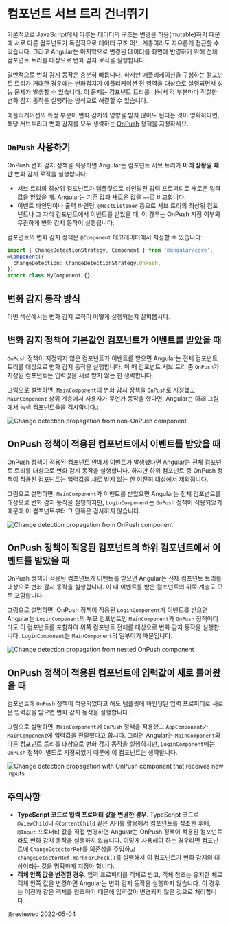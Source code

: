 <!--
# Skipping component subtrees
-->
# 컴포넌트 서브 트리 건너뛰기

<!--
JavaScript, by default, uses mutable data structures that you can reference from multiple different components. Angular runs change detection over your entire component tree to make sure that the most up-to-date state of your data structures is reflected in the DOM.

Change detection is sufficiently fast for most applications. However, when an application has an especially large component tree, running change detection across the whole application can cause performance issues. You can address this by configuring change detection to only run on a subset of the component tree.

If you are confident that a part of the application is not affected by a state change, you can use [OnPush](/api/core/ChangeDetectionStrategy) to skip change detection in an entire component subtree.
-->
기본적으로 JavaScript에서 다루는 데이터의 구조는 변경을 허용(mutable)하기 때문에 서로 다른 컴포넌트가 독립적으로 데이터 구조 어느 계층이라도 자유롭게 접근할 수 있습니다.
그리고 Angular는 마지막으로 변경된 데이터를 화면에 반영하기 위해 전체 컴포넌트 트리를 대상으로 변화 감지 로직을 실행합니다.

일반적으로 번화 감지 동작은 충분히 빠릅니다.
하지만 애플리케이션을 구성하는 컴포넌트 트리가 거대한 경우에는 변화감지가 애플리케이션 전 영역을 대상으로 실행되면서 성능 문제가 발생할 수 있습니다.
이 문제는 컴포넌트 트리를 나눠서 각 부분마다 적절한 변화 감지 동작을 실행하는 방식으로 해결할 수 있습니다.

애플리케이션의 특정 부분이 변화 감지의 영향을 받지 않아도 된다는 것이 명확하다면, 해당 서브트리의 변화 감지를 모두 생략하는 [OnPush](/api/core/ChangeDetectionStrategy) 정책을 지정하세요.


<!--
## Using `OnPush`
-->
## `OnPush` 사용하기

<!--
OnPush change detection instructs Angular to run change detection for a component subtree **only** when:
* The root component of the subtree receives new inputs as the result of a template binding. Angular compares the current and past value of the input with `==`
* Angular handles an event _(for example using event binding, output binding, or `@HostListener` )_ in the subtree's root component or any of its children whether they are using OnPush change detection or not.

You can set the change detection strategy of a component to `OnPush` in the `@Component` decorator:

```ts
import { ChangeDetectionStrategy, Component } from '@angular/core';
@Component({
  changeDetection: ChangeDetectionStrategy.OnPush,
})
export class MyComponent {}
```
-->
OnPush 변화 감지 정책을 사용하면 Angular는 컴포넌트 서브 트리가 **아래 상황일 때만** 변화 감지 로직을 실행합니다:
* 서브 트리의 최상위 컴포넌트가 템플릿으로 바인딩된 입력 프로퍼티로 새로운 입력값을 받았을 때. Angular는 기존 값과 새로운 값을 `==`로 비교합니다.
* 이벤트 바인딩이나 출력 바인딩, `@HostListener` 등으로 서브 트리의 최상위 컴포넌트나 그 자식 컴포넌트에서 이벤트를 받았을 때, 이 경우는 OnPush 지정 여부와 무관하게 변화 감지 동작이 실행됩니다.

컴포넌트의 변화 감지 정책은 `@Component` 데코레이터에서 지정할 수 있습니다:

```ts
import { ChangeDetectionStrategy, Component } from '@angular/core';
@Component({
  changeDetection: ChangeDetectionStrategy.OnPush,
})
export class MyComponent {}
```


<!--
## Common change detection scenarios
-->
## 변화 감지 동작 방식

<!--
This section examines several common change detection scenarios to illustrate Angular's behavior.
-->
이번 섹션에서는 변화 감지 로직이 어떻게 실행되는지 살펴봅시다.

<!--
## An event is handled by a component with default change detection
-->
## 변화 감지 정책이 기본값인 컴포넌트가 이벤트를 받았을 때

<!--
If Angular handles an event within a component without `OnPush` strategy, the framework executes change detection on the entire component tree. Angular will skip descendant component subtrees with roots using `OnPush`, which have not received new inputs.

As an example, if we set the change detection strategy of `MainComponent` to `OnPush` and the user interacts with a component outside the subtree with root `MainComponent`, Angular will check all the green components from the diagram below (`AppComponent`, `HeaderComponent`, `SearchComponent`, `ButtonComponent`) unless `MainComponent` receives new inputs:

<div class="lightbox">
  <img alt="Change detection propagation from non-OnPush component" src="generated/images/guide/change-detection/event-trigger.svg">
</div>
-->
`OnPush` 정책이 지정되지 않은 컴포넌트가 이벤트를 받으면 Angular는 전체 컴포넌트 트리를 대상으로 변화 감지 동작을 실행합니다.
이 때 컴포넌트 서브 트리 중 `OnPush`가 지정된 컴포넌트는 입력값을 새로 받지 않는 한 생략합니다.

그림으로 설명하면, `MainComponent`의 변화 감지 정책을 `OnPush`로 지정했고 `MainComponent` 상위 계층에서 사용자가 무언가 동작을 했다면, Angular는 아래 그림에서 녹색 컴포넌트들을 검사합니다.:

<div class="lightbox">
  <img alt="Change detection propagation from non-OnPush component" src="generated/images/guide/change-detection/event-trigger.svg">
</div>


<!--
## An event is handled by a component with OnPush
-->
## OnPush 정책이 적용된 컴포넌트에서 이벤트를 받았을 때

<!--
If Angular handles an event within a component with OnPush strategy, the framework will execute change detection within the entire component tree. Angular will ignore component subtrees with roots using OnPush, which have not received new inputs and are outside the component which handled the event.

As an example, if Angular handles an event within `MainComponent`, the framework will run change detection in the entire component tree. Angular will ignore the subtree with root `LoginComponent` because it has `OnPush` and the event happened outside of its scope.

<div class="lightbox">
  <img alt="Change detection propagation from OnPush component" src="generated/images/guide/change-detection/on-push-trigger.svg">
</div>
-->
OnPush 정책이 적용된 컴포넌트 안에서 이벤트가 발생했다면 Angular는 전체 컴포넌트 트리를 대상으로 변화 감지 동작을 실행합니다.
하지만 하위 컴포넌트 중 OnPush 정책이 적용된 컴포넌트는 입력값을 새로 받지 않는 한 여전히 대상에서 제외됩니다.

그림으로 설명하면, `MainComponent`가 이벤트를 받았으면 Angular는 전체 컴포넌트를 대상으로 변화 감지 동작을 실행하지만, `LoginComponent`는 `OnPush` 정책이 적용되었기 때문에 이 컴포넌트부터 그 안쪽은 검사하지 않습니다.

<div class="lightbox">
  <img alt="Change detection propagation from OnPush component" src="generated/images/guide/change-detection/on-push-trigger.svg">
</div>


<!--
## An event is handled by a descendant of a component with OnPush
-->
## OnPush 정책이 적용된 컴포넌트의 하위 컴포넌트에서 이벤트를 받았을 때

<!--
If Angular handles an event in a component with OnPush, the framework will execute change detection in the entire component tree, including the component’s ancestors.

As an example, in the diagram below, Angular handles an event in `LoginComponent` which uses OnPush. Angular will invoke change detection in the entire component subtree including `MainComponent` (`LoginComponent`’s parent), even though `MainComponent` has `OnPush` as well. Angular checks `MainComponent` as well because `LoginComponent` is part of its view.

<div class="lightbox">
  <img alt="Change detection propagation from nested OnPush component" src="generated/images/guide/change-detection/leaf-trigger.svg">
</div>
-->
OnPush 정책이 적용된 컴포넌트가 이벤트를 받으면 Angular는 전체 컴포넌트 트리를 대상으로 변화 감지 동작을 실행합니다.
이 때 이벤트를 받은 컴포넌트의 위쪽 계층도 모두 포함합니다.

그림으로 설명하면, OnPush 정책이 적용된 `LoginComponent`가 이벤트를 받으면 Angular는 `LoginComponent`의 부모 컴포넌트인 `MainComponent`가 `OnPush` 정책이더라도 이 컴포넌트를 포함하여 위쪽 컴포넌트 전체를 대상으로 변화 감지 동작을 실행합니다.
`LoginComponent`는 `MainComponent`의 일부이기 때문입니다.

<div class="lightbox">
  <img alt="Change detection propagation from nested OnPush component" src="generated/images/guide/change-detection/leaf-trigger.svg">
</div>


<!--
## New inputs to component with OnPush
-->
## OnPush 정책이 적용된 컴포넌트에 입력값이 새로 들어왔을 때

<!--
Angular will run change detection within a child component with `OnPush` when setting an input property as result of a template binding.

For example, in the diagram below, `AppComponent` passes a new input to `MainComponent`, which has `OnPush`. Angular will run change detection in `MainComponent` but will not run change detection in `LoginComponent`, which also has `OnPush`, unless it receives new inputs as well.

<div class="lightbox">
  <img alt="Change detection propagation with OnPush component that receives new inputs" src="generated/images/guide/change-detection/on-push-input.svg">
</div>
-->
컴포넌트에 `OnPush` 정책이 적용되었다고 해도 템플릿에 바인딩된 입력 프로퍼티로 새로운 입력값을 받으면 변화 감지 동작을 실행합니다.

그림으로 설명하면, `MainComponent`에 `OnPush` 정책을 적용했고 `AppComponent`가 `MainComponent`에 입력값을 전달했다고 합시다.
그러면 Angular는 `MainComponent`와 다른 컴포넌트 트리를 대상으로 변화 감지 동작을 실행하지만, `LoginComponent`에는 `OnPush` 정책이 별도로 지정되었기 때문에 이 컴포넌트는 생략합니다.

<div class="lightbox">
  <img alt="Change detection propagation with OnPush component that receives new inputs" src="generated/images/guide/change-detection/on-push-input.svg">
</div>


<!--
## Edge cases
-->
## 주의사항

<!--
* **Modifying input properties in TypeScript code**. When you use an API like `@ViewChild` or `@ContentChild` to get a reference to a component in TypeScript and manually modify an `@Input` property, Angular will not automatically run change detection for OnPush components. If you need Angular to run change detection, you can inject `ChangeDetectorRef` in your component and call `changeDetectorRef.markForCheck()` to tell Angular to schedule a change detection.
* **Modifying object references**. In case an input receives a mutable object as value and you modify the object but preserve the reference, Angular will not invoke change detection. That’s the expected behavior because the previous and the current value of the input point to the same reference.
-->
* **TypeScript 코드로 입력 프로퍼티 값을 변경한 경우**. TypeScript 코드로 `@ViewChild`나 `@ContentChild` 같은 API를 활용해서 컴포넌트를 참조한 후에, `@Input` 프로퍼티 값을 직접 변경하면 Angular는 OnPush 정책이 적용된 컴포넌트라도 변화 감지 동작을 실행하지 않습니다. 이렇게 사용해야 하는 경우라면 컴포넌트에 `ChangeDetectorRef`를 의존성을 주입하고 `changeDetectorRef.markForCheck()`를 실행해서 이 컴포넌트가 변화 감지의 대상이라는 것을 명확하게 지정야 합니다.
* **객체 안쪽 값을 변경한 경우**. 입력 프로퍼티를 객체로 받고, 객체 참조는 유지한 채로 객체 안쪽 값을 변경하면 Angular는 변화 감지 동작을 실행하지 않습니다. 이 경우는 이전과 같은 객체를 참조하기 때문에 입력값이 변경되지 않은 것으로 처리합니다.

@reviewed 2022-05-04
